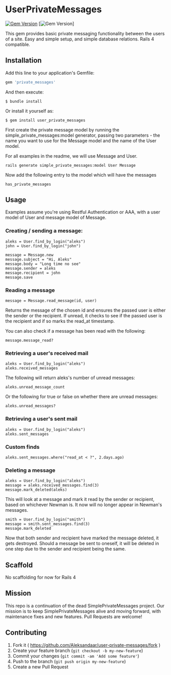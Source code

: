 # UserPrivateMessages

[![Gem Version](https://badge.fury.io/rb/user_private_messages.svg)](https://badge.fury.io/rb/user_private_messages)
[![Gem Version](https://img.shields.io/badge/Rails-4-green.svg)]

This gem provides basic private messaging functionality between the users
of a site. Easy and simple setup, and simple database relations.
Rails 4 compatible.


## Installation

Add this line to your application's Gemfile:

```ruby
gem 'private_messages'
```

And then execute:

    $ bundle install

Or install it yourself as:

    $ gem install user_private_messages

First create the private message model by running the simple_private_messages:model
generator, passing two parameters - the name you want to use for the Message
model and the name of the User model.

For all examples in the readme, we will use Message and User.

    rails generate simple_private_messages:model User Message

Now add the following entry to the model which will have the messages

    has_private_messages

## Usage

Examples assume you're using Restful Authentication or AAA, with a user model
of User and message model of Message.

### Creating / sending a message:

    aleks = User.find_by_login("aleks")
    john = User.find_by_login("john")

    message = Message.new
    message.subject = "Hi, Aleks"
    message.body = "Long time no see"
    message.sender = aleks
    message.recipient = john
    message.save

### Reading a message

    message = Message.read_message(id, user)

Returns the message of the chosen id and ensures the passed user is either the
sender or the recipient. If unread, it checks to see if the passed user is the
recipient and if so marks the read_at timestamp.

You can also check if a message has been read with the following:

    message.message_read?

### Retrieving a user's received mail

    aleks = User.find_by_login("aleks")
    aleks.received_messages

The following will return aleks's number of unread messages:

    aleks.unread_message_count

Or the following for true or false on whether there are unread messages:

    aleks.unread_messages?

### Retrieving a user's sent mail

    aleks = User.find_by_login("aleks")
    aleks.sent_messages

### Custom finds

    aleks.sent_messages.where("read_at < ?", 2.days.ago)

### Deleting a message

    aleks = User.find_by_login("aleks")
    message = aleks.received_messages.find(3)
    message.mark_deleted(aleks)

This will look at a message and mark it read by the sender or recipient,
based on whichever Newman is. It now will no longer appear in Newman's
messages.

    smith = User.find_by_login("smith")
    message = smith.sent_messages.find(3)
    message.mark_deleted

Now that both sender and recipient have marked the message deleted, it
gets destroyed. Should a message be sent to oneself, it will be deleted
in one step due to the sender and recipient being the same.

## Scaffold

No scaffolding for now for Rails 4

## Mission

This repo is a continuation of the dead SimplePrivateMessages project. Our mission is to keep SimplePrivateMessages alive and moving forward, with maintenance fixes and new features. Pull Requests are welcome!

## Contributing

1. Fork it ( https://github.com/Aleksandaar/user-private-messages/fork )
2. Create your feature branch (`git checkout -b my-new-feature`)
3. Commit your changes (`git commit -am 'Add some feature'`)
4. Push to the branch (`git push origin my-new-feature`)
5. Create a new Pull Request
